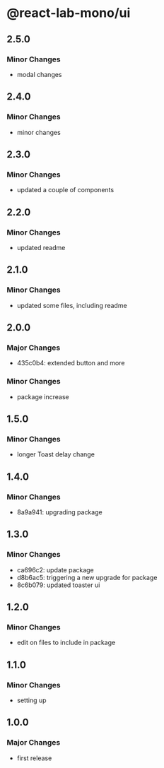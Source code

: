 # @react-lab-mono/ui

## 2.5.0

### Minor Changes

- modal changes

## 2.4.0

### Minor Changes

- minor changes

## 2.3.0

### Minor Changes

- updated a couple of components

## 2.2.0

### Minor Changes

- updated readme

## 2.1.0

### Minor Changes

- updated some files, including readme

## 2.0.0

### Major Changes

- 435c0b4: extended button and more

### Minor Changes

- package increase

## 1.5.0

### Minor Changes

- longer Toast delay change

## 1.4.0

### Minor Changes

- 8a9a941: upgrading package

## 1.3.0

### Minor Changes

- ca696c2: update package
- d8b6ac5: triggering a new upgrade for package
- 8c6b079: updated toaster ui

## 1.2.0

### Minor Changes

- edit on files to include in package

## 1.1.0

### Minor Changes

- setting up

## 1.0.0

### Major Changes

- first release
